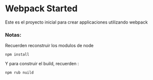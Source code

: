 # Webpack Started
Este es el proyecto inicial para crear applicaciones utilizando webpack

### Notas:

Recuerden reconstruir los modulos de node

```
npm install
```

Y para construir el build, recuerden :

```
npm rub nuild
```